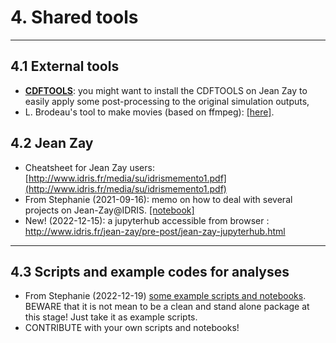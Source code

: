 # 4. Shared tools

---
## 4.1 External tools
*  __[CDFTOOLS](https://github.com/meom-group/CDFTOOLS)__: you might want to install the CDFTOOLS on Jean Zay to easily apply some post-processing to the original simulation outputs,
*  L. Brodeau's tool to make movies (based on ffmpeg): [[here]](https://github.com/brodeau/climporn/tree/master/ffmpeg).

## 4.2 Jean Zay
* Cheatsheet for Jean Zay users:  [http://www.idris.fr/media/su/idrismemento1.pdf](http://www.idris.fr/media/su/idrismemento1.pdf)
*  From Stephanie (2021-09-16): memo on how to deal with several projects on Jean-Zay@IDRIS. [[notebook]](https://github.com/imhotep-project/imhotep-project-on-github/blob/main/DOCS/memo-multiprojets-jeanzay.md)
* New! (2022-12-15): a jupyterhub accessible from browser : http://www.idris.fr/jean-zay/pre-post/jean-zay-jupyterhub.html
---
## 4.3 Scripts and example codes for analyses
* From Stephanie (2022-12-19) [some example scripts and notebooks](https://github.com/imhotep-project/studimhotep). BEWARE that it is not mean to be a clean and stand alone package at this stage! Just take it as example scripts.
* CONTRIBUTE with your own scripts and notebooks!
